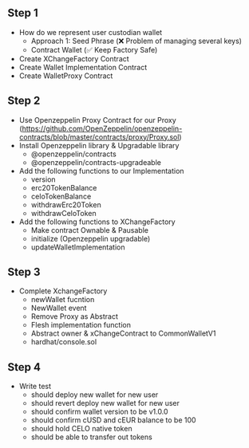 ## Step 1

- How do we represent user custodian wallet
  - Approach 1: Seed Phrase (❌ Problem of managing several keys)
  - Contract Wallet (✅ Keep Factory Safe)
- Create XChangeFactory Contract
- Create Wallet Implementation Contract
- Create WalletProxy Contract

## Step 2

- Use Openzeppelin Proxy Contract for our Proxy (https://github.com/OpenZeppelin/openzeppelin-contracts/blob/master/contracts/proxy/Proxy.sol)
- Install Openzeppelin library & Upgradable library
  - @openzeppelin/contracts
  - @openzeppelin/contracts-upgradeable
- Add the following functions to our Implementation
  - version
  - erc20TokenBalance
  - celoTokenBalance
  - withdrawErc20Token
  - withdrawCeloToken
- Add the following functions to XChangeFactory
  - Make contract Ownable & Pausable
  - initialize (Openzeppelin upgradable)
  - updateWalletImplementation

## Step 3

- Complete XchangeFactory
  - newWallet fucntion
  - NewWallet event
  - Remove Proxy as Abstract
  - Flesh implementation function
  - Abstract owner & xChangeContract to CommonWalletV1
  - hardhat/console.sol


## Step 4

- Write test
  - should deploy new wallet for new user
  - should revert deploy new wallet for new user
  - should confirm wallet version to be v1.0.0
  - should confirm cUSD and cEUR balance to be 100 
  - should hold CELO native token
  - should be able to transfer out tokens
